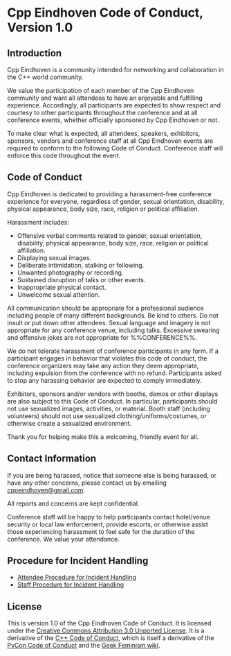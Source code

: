 Cpp Eindhoven Code of Conduct, Version 1.0
===========================================

Introduction
------------

Cpp Eindhoven is a community intended for networking and
  collaboration in the C++ world community.

We value the participation of each member of the Cpp Eindhoven community and
  want all attendees to have an enjoyable and fulfilling experience.
Accordingly, all participants are expected to show respect and courtesy to
  other participants throughout the conference and at all conference events,
  whether officially sponsored by Cpp Eindhoven or not.

To make clear what is expected, all attendees, speakers, exhibitors, sponsors,
  vendors and conference staff at all Cpp Eindhoven events are required to
  conform to the following Code of Conduct.
Conference staff will enforce this code throughout the event.

Code of Conduct
---------------

Cpp Eindhoven is dedicated to providing a harassment-free conference experience
  for everyone, regardless of gender, sexual orientation, disability, physical
  appearance, body size, race, religion or political affiliation.

Harassment includes:

* Offensive verbal comments related to gender, sexual orientation, disability,
    physical appearance, body size, race, religion or political affiliation.
* Displaying sexual images.
* Deliberate intimidation, stalking or following.
* Unwanted photography or recording.
* Sustained disruption of talks or other events.
* Inappropriate physical contact.
* Unwelcome sexual attention.

All communication should be appropriate for a professional audience including
  people of many different backgrounds.
Be kind to others. Do not insult or put down other attendees.
Sexual language and imagery is not appropriate for any conference venue,
  including talks.
Excessive swearing and offensive jokes are not appropriate for %%CONFERENCE%%.

We do not tolerate harassment of conference participants in any form.
If a participant engages in behavior that violates this code of conduct, the
  conference organizers may take any action they deem appropriate, including
  expulsion from the conference with no refund.
Participants asked to stop any harassing behavior are expected to comply
  immediately.

Exhibitors, sponsors and/or vendors with booths, demos or other displays
  are also subject to this Code of Conduct. 
In particular, participants should not use sexualized images, activities, or
  material.
Booth staff (including volunteers) should not use sexualized
  clothing/uniforms/costumes, or otherwise create a sexualized environment.

Thank you for helping make this a welcoming, friendly event for all.

Contact Information
-------------------

If you are being harassed, notice that someone else is being harassed, or have
  any other concerns, please contact us by emailing
  cppeindhoven@gmail.com.

All reports and concerns are kept confidential. 
 
Conference staff will be happy to help participants contact hotel/venue
  security or local law enforcement, provide escorts, or otherwise assist those
  experiencing harassment to feel safe for the duration of the conference.
We value your attendance.

Procedure for Incident Handling 
-------------------------------

- [Attendee Procedure for Incident Handling](attendee_procedure_for_incident_handling.md)
- [Staff Procedure for Incident Handling](staff_procedure_for_incident_handling.md)

License
-------

This is version 1.0 of the Cpp Eindhoven Code of Conduct.
It is licensed under the [Creative Commons Attribution 3.0 Unported License](https://creativecommons.org/licenses/by/3.0).
It is a derivative of the [C++ Code of Conduct](https://github.com/brycelelbach/cpp_code_of_conduct),
  which is itself a derivative of the [PyCon Code of Conduct](https://github.com/python/pycon-code-of-conduct)
  and the [Geek Feminism wiki](https://geekfeminism.wikia.com/wiki/Conference_anti-harassment).

